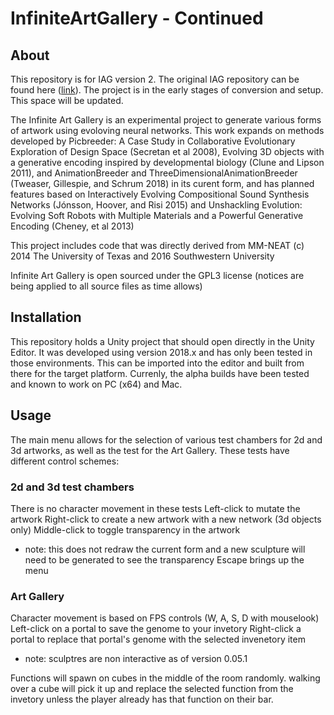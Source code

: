 # InfiniteArtGallery - Continued

## About

This repository is for IAG version 2. The original IAG repository can be found here ([link](https://github.com/kwg/InfiniteArtGallery)). The project is in the early stages of conversion and setup. This space will be updated.

The Infinite Art Gallery is an experimental project to generate various forms of artwork using evoloving neural networks. This work expands on methods developed by Picbreeder: A Case Study in Collaborative Evolutionary Exploration of Design Space (Secretan et al 2008), Evolving 3D objects with a generative encoding inspired by developmental biology (Clune and Lipson 2011), and AnimationBreeder and ThreeDimensionalAnimationBreeder (Tweaser, Gillespie, and Schrum 2018) in its curent form, and has planned features based on Interactively Evolving Compositional Sound Synthesis Networks (Jónsson, Hoover, and Risi 2015) and Unshackling Evolution: Evolving Soft Robots with Multiple Materials and a Powerful Generative Encoding (Cheney, et al 2013)

This project includes code that was directly derived from MM-NEAT (c) 2014 The University of Texas and 2016 Southwestern University

Infinite Art Gallery is open sourced under the GPL3 license (notices are being applied to all source files as time allows)

## Installation
This repository holds a Unity project that should open directly in the Unity Editor. It was developed using version 2018.x and has only been tested in those environments. This can be imported into the editor and built from there for the target platform. Currenly, the alpha builds have been tested and known to work on PC (x64) and Mac.

## Usage
The main menu allows for the selection of various test chambers for 2d and 3d artworks, as well as the test for the Art Gallery. These tests have different control schemes:

### 2d and 3d test chambers
There is no character movement in these tests
Left-click to mutate the artwork
Right-click to create a new artwork with a new network
(3d objects only) Middle-click to toggle transparency in the artwork
  - note: this does not redraw the current form and a new sculpture will need to be generated to see the transparency
Escape brings up the menu

### Art Gallery
Character movement is based on FPS controls (W, A, S, D with mouselook)
Left-click on a portal to save the genome to your invetory
Right-click a portal to replace that portal's genome with the selected invenetory item
* note: sculptres are non interactive as of version 0.05.1

Functions will spawn on cubes in the middle of the room randomly. walking over a cube will pick it up and replace the selected function from the invetory unless the player already has that function on their bar.
